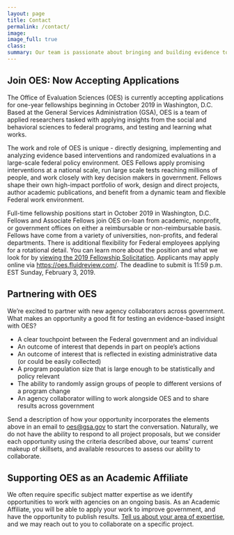 ```yaml
---
layout: page
title: Contact
permalink: /contact/
image:
image_full: true
class:
summary: Our team is passionate about bringing and building evidence to tackle Federal priorities. 
---
```

## Join OES: Now Accepting Applications 

The Office of Evaluation Sciences (OES) is currently accepting applications for one-year fellowships beginning in October 2019 in Washington, D.C. Based at the General Services Administration (GSA), OES is a team of applied researchers tasked with applying insights from the social and behavioral sciences to federal programs, and testing and learning what works. 

The work and role of OES is unique - directly designing, implementing and analyzing evidence based interventions and randomized evaluations in a large-scale federal policy environment. OES Fellows apply promising interventions at a national scale, run large scale tests reaching millions of people, and work closely with key decision makers in government. Fellows shape their own high-impact portfolio of work, design and direct projects, author academic publications, and benefit from a dynamic team and flexible Federal work environment.

Full-time fellowship positions start in October 2019 in Washington, D.C. Fellows and Associate Fellows join OES on-loan from academic, nonprofit, or government offices on either a reimbursable or non-reimbursable basis.  Fellows have come from a variety of universities, non-profits, and federal departments. There is additional flexibility for Federal employees applying for a rotational detail. You can learn more about the position and what we look for by [viewing the 2019 Fellowship Solicitation]({{site.baseurl}}/assets/files/GSA_OES_SolicitationFY19v2.pdf). Applicants may apply online via https://oes.fluidreview.com/. The deadline to submit is 11:59 p.m. EST Sunday, February 3, 2019.  
            
      
## Partnering with OES

We’re excited to partner with new agency collaborators across government. What makes an opportunity a good fit for testing an evidence-based insight with OES?

- A clear touchpoint between the Federal government and an individual
- An outcome of interest that depends in part on people’s actions 
- An outcome of interest that is reflected in existing administrative data (or could be easily collected) 
- A program population size that is large enough to be statistically and policy relevant
- The ability to randomly assign groups of people to different versions of a program change 
- An agency collaborator willing to work alongside OES and to share results across government

Send a description of how your opportunity incorporates the elements above in an email to <a href="mailto:oes@gsa.gov?subject=Project Proposal">oes@gsa.gov</a> to start the conversation. Naturally, we do not have the ability to respond to all project proposals, but we consider each opportunity using the criteria described above, our teams' current makeup of skillsets, and available resources to assess our ability to collaborate.

## Supporting OES as an Academic Affiliate 

We often require specific subject matter expertise as we identify opportunities to work with agencies on an ongoing basis. As an Academic Affiliate, you will be able to apply your work to improve government, and have the opportunity to publish results. <a href="https://docs.google.com/forms/d/e/1FAIpQLSeqnuRSZNKZt9bVLAGw6G64i5oUNDqsGcrX7dvgGpvlac9Cog/viewform?usp=sf_link">Tell us about your area of expertise</a>, and we may reach out to you to collaborate on a specific project. 
